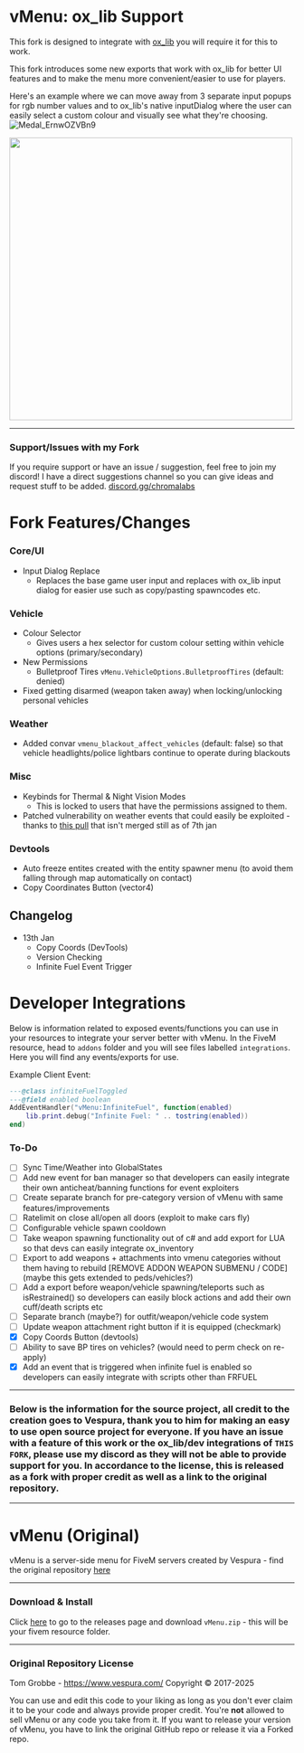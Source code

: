 # vMenu: ox_lib Support
This fork is designed to integrate with [ox_lib](https://github.com/overextended/ox_lib/releases/latest) you will require it for this to work.

This fork introduces some new exports that work with ox_lib for better UI features and to make the menu more convenient/easier to use for players.

Here's an example where we can move away from 3 separate input popups for rgb number values and to ox_lib's native inputDialog where the user can easily select a custom colour and visually see what they're choosing.
![Medal_ErnwOZVBn9](https://github.com/user-attachments/assets/a83d965e-05f0-4125-9e9c-65d7f03c0fd0)


<img src="https://github.com/user-attachments/assets/d960116b-3540-485b-ad7a-ecaa1fdd42e4" width="500"><br>

--------

### Support/Issues with my Fork
If you require support or have an issue / suggestion, feel free to join my discord!
I have a direct suggestions channel so you can give ideas and request stuff to be added.
[discord.gg/chromalabs](https://discord.gg/chromalabs)

# Fork Features/Changes

### Core/UI
- Input Dialog Replace
  - Replaces the base game user input and replaces with ox_lib input dialog for easier use such as copy/pasting spawncodes etc.

### Vehicle
- Colour Selector
  - Gives users a hex selector for custom colour setting within vehicle options (primary/secondary)
- New Permissions
  - Bulletproof Tires `vMenu.VehicleOptions.BulletproofTires` (default: denied)
- Fixed getting disarmed (weapon taken away) when locking/unlocking personal vehicles

### Weather
- Added convar `vmenu_blackout_affect_vehicles` (default: false) so that vehicle headlights/police lightbars continue to operate during blackouts

### Misc
- Keybinds for Thermal & Night Vision Modes
  - This is locked to users that have the permissions assigned to them.
- Patched vulnerability on weather events that could easily be exploited - thanks to [this pull](https://github.com/TomGrobbe/vMenu/pull/430/) that isn't merged still as of 7th jan

### Devtools
- Auto freeze entites created with the entity spawner menu (to avoid them falling through map automatically on contact)
- Copy Coordinates Button (vector4)

## Changelog
- 13th Jan
  - Copy Coords (DevTools)
  - Version Checking
  - Infinite Fuel Event Trigger

# Developer Integrations
Below is information related to exposed events/functions you can use in your resources to integrate your server better with vMenu.
In the FiveM resource, head to `addons` folder and you will see files labelled `integrations`. Here you will find any events/exports for use.

Example Client Event:
```lua
---@class infiniteFuelToggled
---@field enabled boolean
AddEventHandler("vMenu:InfiniteFuel", function(enabled)
    lib.print.debug("Infinite Fuel: " .. tostring(enabled))
end)
```

### To-Do
- [ ] Sync Time/Weather into GlobalStates
- [ ] Add new event for ban manager so that developers can easily integrate their own anticheat/banning functions for event exploiters
- [ ] Create separate branch for pre-category version of vMenu with same features/improvements
- [ ] Ratelimit on close all/open all doors (exploit to make cars fly)
- [ ] Configurable vehicle spawn cooldown
- [ ] Take weapon spawning functionality out of c# and add export for LUA so that devs can easily integrate ox_inventory
- [ ] Export to add weapons + attachments into vmenu categories without them having to rebuild [REMOVE ADDON WEAPON SUBMENU / CODE] (maybe this gets extended to peds/vehicles?)
- [ ] Add a export before weapon/vehicle spawning/teleports such as isRestrained() so developers can easily block actions and add their own cuff/death scripts etc
- [ ] Separate branch (maybe?) for outfit/weapon/vehicle code system
- [ ] Update weapon attachment right button if it is equipped (checkmark)
- [x] Copy Coords Button (devtools)
- [ ] Ability to save BP tires on vehicles? (would need to perm check on re-apply)
- [x] Add an event that is triggered when infinite fuel is enabled so developers can easily integrate with scripts other than FRFUEL

--------

### Below is the information for the source project, all credit to the creation goes to Vespura, thank you to him for making an easy to use open source project for everyone. If you have an issue with a feature of this work or the ox_lib/dev integrations of `THIS FORK`, please use my discord as they will not be able to provide support for you. In accordance to the license, this is released as a fork with proper credit as well as a link to the original repository.

--------

# vMenu (Original)
vMenu is a server-side menu for FiveM servers created by Vespura - find the original repository [here](https://github.com/TomGrobbe/vMenu)

--------

### Download & Install
Click [here](https://github.com/Gravxd/vMenu/releases/) to go to the releases page and download `vMenu.zip` - this will be your fivem resource folder.

--------

### Original Repository License
Tom Grobbe - https://www.vespura.com/
Copyright © 2017-2025

You can use and edit this code to your liking as long as you don't ever claim it to be your code and always provide proper credit. 
You're **not** allowed to sell vMenu or any code you take from it.
If you want to release your version of vMenu, you have to link the original GitHub repo or release it via a Forked repo.
